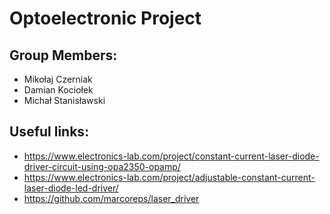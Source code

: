 # Optoelectronic Project

## Group Members:

* Mikołaj Czerniak
* Damian Kociołek
* Michał Stanisławski

## Useful links:

* https://www.electronics-lab.com/project/constant-current-laser-diode-driver-circuit-using-opa2350-opamp/
* https://www.electronics-lab.com/project/adjustable-constant-current-laser-diode-led-driver/
* https://github.com/marcoreps/laser_driver